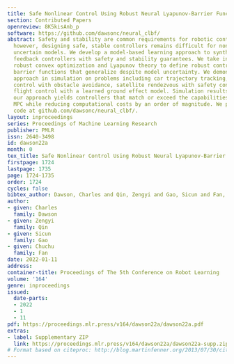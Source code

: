 ```yaml
---
title: Safe Nonlinear Control Using Robust Neural Lyapunov-Barrier Functions
section: Contributed Papers
openreview: 8K5kisAnb_p
software: https://github.com/dawsonc/neural_clbf/
abstract: Safety and stability are common requirements for robotic control systems;
  however, designing safe, stable controllers remains difficult for nonlinear and
  uncertain models. We develop a model-based learning approach to synthesize robust
  feedback controllers with safety and stability guarantees. We take inspiration from
  robust convex optimization and Lyapunov theory to define robust control Lyapunov
  barrier functions that generalize despite model uncertainty. We demonstrate our
  approach in simulation on problems including car trajectory tracking, nonlinear
  control with obstacle avoidance, satellite rendezvous with safety constraints, and
  flight control with a learned ground effect model. Simulation results show that
  our approach yields controllers that match or exceed the capabilities of robust
  MPC while reducing computational costs by an order of magnitude. We provide source
  code at github.com/dawsonc/neural_clbf/.
layout: inproceedings
series: Proceedings of Machine Learning Research
publisher: PMLR
issn: 2640-3498
id: dawson22a
month: 0
tex_title: Safe Nonlinear Control Using Robust Neural Lyapunov-Barrier Functions
firstpage: 1724
lastpage: 1735
page: 1724-1735
order: 1724
cycles: false
bibtex_author: Dawson, Charles and Qin, Zengyi and Gao, Sicun and Fan, Chuchu
author:
- given: Charles
  family: Dawson
- given: Zengyi
  family: Qin
- given: Sicun
  family: Gao
- given: Chuchu
  family: Fan
date: 2022-01-11
address:
container-title: Proceedings of The 5th Conference on Robot Learning
volume: '164'
genre: inproceedings
issued:
  date-parts:
  - 2022
  - 1
  - 11
pdf: https://proceedings.mlr.press/v164/dawson22a/dawson22a.pdf
extras:
- label: Supplementary ZIP
  link: https://proceedings.mlr.press/v164/dawson22a/dawson22a-supp.zip
# Format based on citeproc: http://blog.martinfenner.org/2013/07/30/citeproc-yaml-for-bibliographies/
---
```

